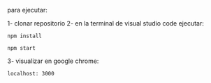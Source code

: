 para ejecutar:

1- clonar repositorio
2- en la terminal de visual studio code ejecutar:

    npm install
    
    npm start

3- visualizar en google chrome:

    localhost: 3000
